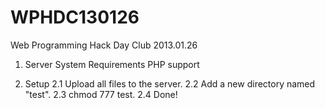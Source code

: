 WPHDC130126
===========

 Web Programming Hack Day Club 2013.01.26

 1. Server System Requirements
    PHP support

 2. Setup
    2.1 Upload all files to the server.
    2.2 Add a new directory named "test".
    2.3 chmod 777 test.
    2.4 Done!
